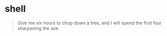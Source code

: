 # shell

> Give me six hours to chop down a tree, and I will spend the first four sharpening the
> axe.



